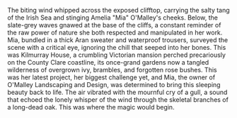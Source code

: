 The biting wind whipped across the exposed clifftop, carrying the salty tang of the Irish Sea and stinging Amelia "Mia" O'Malley's cheeks. Below, the slate-grey waves gnawed at the base of the cliffs, a constant reminder of the raw power of nature she both respected and manipulated in her work.  Mia, bundled in a thick Aran sweater and waterproof trousers, surveyed the scene with a critical eye, ignoring the chill that seeped into her bones. This was Kilmurray House, a crumbling Victorian mansion perched precariously on the County Clare coastline, its once-grand gardens now a tangled wilderness of overgrown ivy, brambles, and forgotten rose bushes. This was her latest project, her biggest challenge yet, and Mia, the owner of O'Malley Landscaping and Design, was determined to bring this sleeping beauty back to life. The air vibrated with the mournful cry of a gull, a sound that echoed the lonely whisper of the wind through the skeletal branches of a long-dead oak. This was where the magic would begin.
